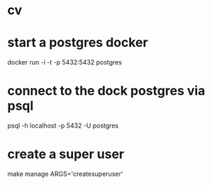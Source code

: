 # cv

# start a postgres docker
docker run -i -t -p 5432:5432 postgres


# connect to the dock postgres via psql
psql -h localhost -p 5432 -U postgres

# create a super user
make manage ARGS='createsuperuser'